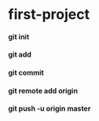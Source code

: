 # first-project
#### git init
#### git add
#### git commit
#### git remote add origin <link>
#### git push -u origin master
